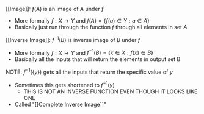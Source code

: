 

[[Image]]:
$f(A)$ is an image of $A$ under $f$
- More formally $f:X\rightarrow Y$  and  $f(A) = \{f(a)\in Y:a \in A\}$
- Basically just run through the function $f$ through all elements in set $A$ 

[[Inverse Image]]:
$f^{-1}(B)$ is inverse image of $B$ under $f$
- More formally $f:X\rightarrow Y$  and  $f^{-1}(B) = \{x \in X : f(x) \in B\}$
- Basically all the inputs that will return the elements in output set B

NOTE: 
$f^{-1}(\{y\})$  gets all the inputs that return the specific value of $y$
- Sometimes this gets shortened to $f^{-1}(y)$
	- THIS IS NOT AN INVERSE FUNCTION EVEN THOUGH IT LOOKS LIKE ONE
- Called "[[Complete Inverse Image]]" 

